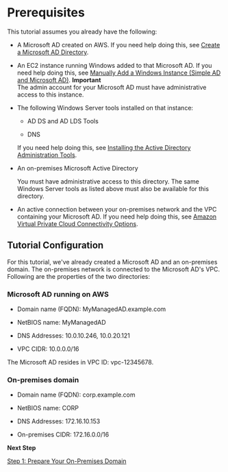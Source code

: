 # Prerequisites<a name="before_you_start"></a>

This tutorial assumes you already have the following:

+ A Microsoft AD created on AWS\. If you need help doing this, see [Create a Microsoft AD Directory](create_directory.md)\.

+ An EC2 instance running Windows added to that Microsoft AD\. If you need help doing this, see [Manually Add a Windows Instance \(Simple AD and Microsoft AD\)](join_windows_instance.md)\.
**Important**  
The admin account for your Microsoft AD must have administrative access to this instance\.

+ The following Windows Server tools installed on that instance:

  + AD DS and AD LDS Tools

  + DNS

  If you need help doing this, see [Installing the Active Directory Administration Tools](install_ad_tools.md)\.

+ An on\-premises Microsoft Active Directory

  You must have administrative access to this directory\. The same Windows Server tools as listed above must also be available for this directory\.

+ An active connection between your on\-premises network and the VPC containing your Microsoft AD\. If you need help doing this, see [Amazon Virtual Private Cloud Connectivity Options](http://media.amazonwebservices.com/AWS_Amazon_VPC_Connectivity_Options.pdf)\.

## Tutorial Configuration<a name="tutorial_config"></a>

For this tutorial, we've already created a Microsoft AD and an on\-premises domain\. The on\-premises network is connected to the Microsoft AD's VPC\. Following are the properties of the two directories:

### Microsoft AD running on AWS<a name="mad_domain"></a>

+ Domain name \(FQDN\): MyManagedAD\.example\.com

+ NetBIOS name: MyManagedAD

+ DNS Addresses: 10\.0\.10\.246, 10\.0\.20\.121

+ VPC CIDR: 10\.0\.0\.0/16

The Microsoft AD resides in VPC ID: vpc\-12345678\.

### On\-premises domain<a name="onprem_domain"></a>

+ Domain name \(FQDN\): corp\.example\.com

+ NetBIOS name: CORP

+ DNS Addresses: 172\.16\.10\.153

+ On\-premises CIDR: 172\.16\.0\.0/16

**Next Step**

[Step 1: Prepare Your On\-Premises Domain](tutorial_setup_trust_prepare_onprem.md)